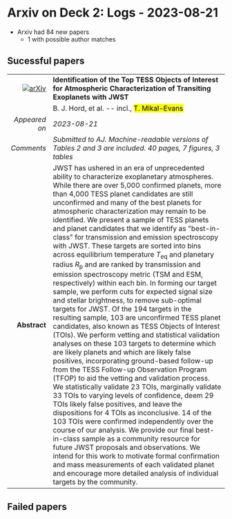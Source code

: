 # Arxiv on Deck 2: Logs - 2023-08-21

* Arxiv had 84 new papers
    * 1 with possible author matches

## Sucessful papers


|||
|---:|:---|
| [![arXiv](https://img.shields.io/badge/arXiv-arXiv:2308.09617-b31b1b.svg)](https://arxiv.org/abs/arXiv:2308.09617) | **Identification of the Top TESS Objects of Interest for Atmospheric  Characterization of Transiting Exoplanets with JWST**  |
|| B. J. Hord, et al. -- incl., <mark>T. Mikal-Evans</mark> |
|*Appeared on*| *2023-08-21*|
|*Comments*| *Submitted to AJ. Machine-readable versions of Tables 2 and 3 are included. 40 pages, 7 figures, 3 tables*|
|**Abstract**| JWST has ushered in an era of unprecedented ability to characterize exoplanetary atmospheres. While there are over 5,000 confirmed planets, more than 4,000 TESS planet candidates are still unconfirmed and many of the best planets for atmospheric characterization may remain to be identified. We present a sample of TESS planets and planet candidates that we identify as "best-in-class" for transmission and emission spectroscopy with JWST. These targets are sorted into bins across equilibrium temperature $T_{\mathrm{eq}}$ and planetary radius $R{_\mathrm{p}}$ and are ranked by transmission and emission spectroscopy metric (TSM and ESM, respectively) within each bin. In forming our target sample, we perform cuts for expected signal size and stellar brightness, to remove sub-optimal targets for JWST. Of the 194 targets in the resulting sample, 103 are unconfirmed TESS planet candidates, also known as TESS Objects of Interest (TOIs). We perform vetting and statistical validation analyses on these 103 targets to determine which are likely planets and which are likely false positives, incorporating ground-based follow-up from the TESS Follow-up Observation Program (TFOP) to aid the vetting and validation process. We statistically validate 23 TOIs, marginally validate 33 TOIs to varying levels of confidence, deem 29 TOIs likely false positives, and leave the dispositions for 4 TOIs as inconclusive. 14 of the 103 TOIs were confirmed independently over the course of our analysis. We provide our final best-in-class sample as a community resource for future JWST proposals and observations. We intend for this work to motivate formal confirmation and mass measurements of each validated planet and encourage more detailed analysis of individual targets by the community. |

## Failed papers

